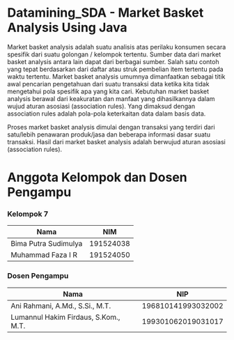 # Datamining_SDA - Market Basket Analysis Using Java

Market basket analysis adalah suatu analisis atas perilaku konsumen secara spesifik dari suatu golongan / kelompok tertentu. Sumber data dari market basket analysis antara lain dapat dari berbagai sumber. Salah satu contoh yang tepat berdasarkan dari daftar atau struk pembelian item tertentu pada waktu tertentu. Market basket analysis umumnya dimanfaatkan sebagai titik awal pencarian pengetahuan dari suatu transaksi data ketika kita tidak mengetahui pola spesifik apa yang kita cari. Kebutuhan market basket analysis berawal dari keakuratan dan manfaat yang dihasilkannya dalam wujud aturan asosiasi (association rules). Yang dimaksud dengan association rules adalah pola-pola keterkaitan data dalam basis data.

Proses market basket analysis dimulai dengan transaksi yang terdiri dari satu/lebih penawaran produk/jasa dan beberapa informasi dasar suatu transaksi. Hasil dari market basket analysis adalah berwujud aturan asosiasi (association rules).

# Anggota Kelompok dan Dosen Pengampu 
### Kelompok 7

| Nama                    | NIM        |
| ----------------------- | ---------- |
| Bima Putra Sudimulya    | 191524038  |
| Muhammad Faza I R       | 191524050  |

### Dosen Pengampu

| Nama                                  | NIP                |
| -----------------------               | ------------------ |
| Ani Rahmani, A.Md., S.Si., M.T.       | 196810141993032002 |
| Lumannul Hakim Firdaus, S.Kom., M.T.  | 199301062019031017 |
